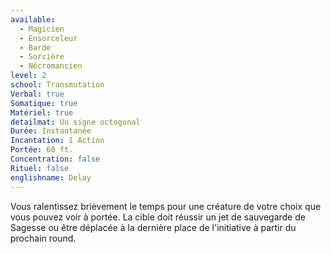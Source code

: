 ```yaml
---
available:
  - Magicien
  - Ensorceleur
  - Barde
  - Sorcière
  - Nécromancien
level: 2
school: Transmutation
Verbal: true
Somatique: true
Matériel: true
detailmat: Un signe octogonal
Durée: Instantanée
Incantation: 1 Action
Portée: 60 ft.
Concentration: false
Rituel: false
englishname: Delay
---
```

Vous ralentissez brièvement le temps pour une créature de votre choix que vous pouvez voir à portée. La cible doit réussir un jet de sauvegarde de Sagesse ou être déplacée à la dernière place de l'initiative à partir du prochain round.

